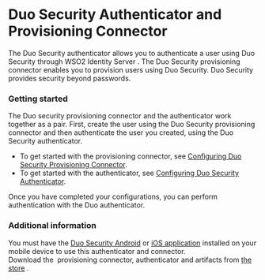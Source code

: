 # Duo Security Authenticator and Provisioning Connector

The Duo Security authenticator allows you to authenticate a user using
Duo Security through WSO2 Identity Server . The Duo Security
provisioning connector enables you to provision users using Duo
Security. Duo Security provides security beyond passwords.

### Getting started

The Duo security provisioning connector and the authenticator work
together as a pair. First, create the user using the Duo Security
provisioning connector and then authenticate the user you created, using
the Duo Security authenticator.

-   To get started with the provisioning connector, see [Configuring Duo
    Security Provisioning
    Connector](Configuring-Duo-Security-Provisioning-Connector).
-   To get started with the authenticator, see [Configuring Duo Security
    Authenticator](Configuring-Duo-Security-Authenticator).

Once you have completed your configurations, you can perform
authentication with the Duo authenticator.

### Additional information

You must have the [Duo Security
Android](https://play.google.com/store/apps/details?id=com.duosecurity.duomobile&hl=en)
or [iOS
application](https://itunes.apple.com/us/app/duo-mobile/id422663827?mt=8)
installed on your mobile device to use this authenticator and
connector.  
Download the  provisioning connector, authenticator and artifacts from
[the
store](https://store.wso2.com/store/assets/isconnector/details/ef24e15b-8a53-4b8d-898e-108a04dc8f73)
.
